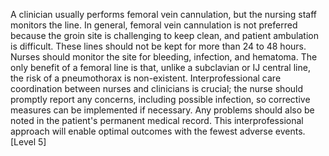 A clinician usually performs femoral vein cannulation, but the nursing staff monitors the line. In general, femoral vein cannulation is not preferred because the groin site is challenging to keep clean, and patient ambulation is difficult. These lines should not be kept for more than 24 to 48 hours. Nurses should monitor the site for bleeding, infection, and hematoma. The only benefit of a femoral line is that, unlike a subclavian or IJ central line, the risk of a pneumothorax is non-existent. Interprofessional care coordination between nurses and clinicians is crucial; the nurse should promptly report any concerns, including possible infection, so corrective measures can be implemented if necessary. Any problems should also be noted in the patient's permanent medical record. This interprofessional approach will enable optimal outcomes with the fewest adverse events. [Level 5]
